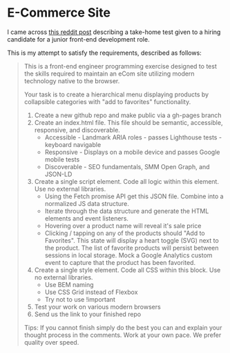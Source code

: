 <h1>E-Commerce Site</h1>

<p>I came across <a href="https://www.reddit.com/r/webdev/comments/11smo3b/im_currently_in_the_interview_process_for_a_jr/">this reddit post</a> describing a take-home test given to a hiring candidate for a junior front-end development role.</p>

<p>This is my attempt to satisfy the requirements, described as follows:</p>

<blockquote>
	<p>This is a front-end engineer programming exercise designed to test the skills required to maintain an eCom site utilizing modern technology native to the browser.</p>
	<p>Your task is to create a hierarchical menu displaying products by collapsible categories with "add to favorites" functionality.</p>
	<ol>
		<li>Create a new github repo and make public via a gh-pages branch</li>
		<li>Create an index.html file. This file should be semantic, accessible, responsive, and discoverable.
			<ul>
				<li>Accessible - Landmark ARIA roles - passes Lighthouse tests - keyboard navigable</li>
				<li>Responsive - Displays on a mobile device and passes Google mobile tests</li>
				<li>Discoverable - SEO fundamentals, SMM Open Graph, and JSON-LD</li>
			</ul>
		<li>Create a single script element. Code all logic within this element. Use no external libraries.
			<ul>
				<li>Using the Fetch promise API get this JSON file. Combine into a normalized JS data structure.</li>
				<li>Iterate through the data structure and generate the HTML elements and event listeners.</li>
				<li>Hovering over a product name will reveal it's sale price</li>
				<li>Clicking / tapping on any of the products should "Add to Favorites". This state will display a heart toggle (SVG) next to the product. The list of favorite products will persist between sessions in local storage. Mock a Google Analytics custom event to capture that the product has been favorited.</li>
			</ul>
		<li>Create a single style element. Code all CSS within this block. Use no external libraries.
			<ul>
				<li>Use BEM naming</li>
				<li>Use CSS Grid instead of Flexbox</li>
				<li>Try not to use !important</li>
			</ul>
		<li>Test your work on various modern browsers</li>
		<li>Send us the link to your finished repo</li>
	</ol>
	<p>Tips: If you cannot finish simply do the best you can and explain your thought process in the comments. Work at your own pace. We prefer quality over speed.</p>
</blockquote>